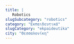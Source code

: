 ```yaml
---
title: |
   Robotics
slugSubcategory: "robotics"
category: "Εκπαιδευτικά"
slugCategory: "ekpaideutika"
city: "Θεσσαλονίκη"
---
```


